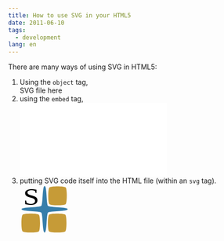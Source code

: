 ```yaml
---
title: How to use SVG in your HTML5
date: 2011-06-10
tags:
  - development
lang: en
---
```

<p>There are many ways of using SVG in HTML5:</p>
<ol>
<li>Using the <code>object</code> tag,</li>
<object data="simbolo.svg" type="image/svg+xml">SVG file here</object>
<li>using the <code>embed</code> tag,</li>
<embed src="simbolo.svg" type="image/svg+xml" />
<li>putting SVG code itself into the HTML file (within an <code>svg</code> tag).</li>
<svg
   xmlns:dc="http://purl.org/dc/elements/1.1/"
   xmlns:cc="http://creativecommons.org/ns#"
   xmlns:rdf="http://www.w3.org/1999/02/22-rdf-syntax-ns#"
   xmlns:svg="http://www.w3.org/2000/svg"
   xmlns="http://www.w3.org/2000/svg"
   version="1.1"
   width="100"
   height="100"
   id="svg3847">
  <defs
     id="defs3849" />
  <metadata
     id="metadata3852">
    <rdf:RDF>
      <cc:Work
         rdf:about="">
        <dc:format>image/svg+xml</dc:format>
        <dc:type
           rdf:resource="http://purl.org/dc/dcmitype/StillImage" />
        <dc:title></dc:title>
      </cc:Work>
    </rdf:RDF>
  </metadata>
  <g
     transform="translate(0,-952.36222)"
     id="layer1">
    <path
       d="m 351,4779.4397 c -5.75076,0 -4.05466,-43.7522 -8.12106,-47.8186 -4.0664,-4.0664 -47.81864,-2.3703 -47.81864,-8.1211 0,-5.7508 43.75224,-4.0547 47.81864,-8.1211 4.0664,-4.0664 2.3703,-47.8186 8.12106,-47.8186 5.75076,0 4.05466,43.7522 8.12106,47.8186 4.0664,4.0664 47.81864,2.3703 47.81864,8.1211 0,5.7508 -43.75224,4.0547 -47.81864,8.1211 -4.0664,4.0664 -2.3703,47.8186 -8.12106,47.8186 z"
       transform="matrix(0.84391057,0,0,0.84842505,-245.83381,-3005.2998)"
       id="path7918"
       style="fill:#005c94;fill-opacity:0.78160915;stroke:none" />
    <text
       x="5.9233532"
       y="1091.1494"
       transform="scale(1.0979263,0.91080795)"
       id="text2986"
       xml:space="preserve"
       style="font-size:53.83241653px;font-style:normal;font-weight:normal;line-height:125%;letter-spacing:0px;word-spacing:0px;fill:#000000;fill-opacity:1;stroke:none;font-family:Sans"><tspan
         x="5.9233532"
         y="1091.1494"
         id="tspan2988"
         style="font-style:normal;font-variant:normal;font-weight:normal;font-stretch:normal;font-family:cmr10;-inkscape-font-specification:cmr10">S</tspan></text>
    <path
       d="m 351,4779.4397 c -10.28439,0 -55.9397,-45.6553 -55.9397,-55.9397 0,-10.2844 45.65531,-55.9397 55.9397,-55.9397 10.28439,0 55.9397,45.6553 55.9397,55.9397 0,10.2844 -45.65531,55.9397 -55.9397,55.9397 z"
       transform="matrix(0.29795344,-0.30288468,0.29795344,0.30288468,-1489.994,-293.91048)"
       id="path7942-6"
       style="fill:#b88100;fill-opacity:0.78160915;stroke:none" />
    <path
       d="m 351,4779.4397 c -10.28439,0 -55.9397,-45.6553 -55.9397,-55.9397 0,-10.2844 45.65531,-55.9397 55.9397,-55.9397 10.28439,0 55.9397,45.6553 55.9397,55.9397 0,10.2844 -45.65531,55.9397 -55.9397,55.9397 z"
       transform="matrix(0.29795344,-0.30288468,0.29795344,0.30288468,-1435.9508,-293.97187)"
       id="path7942-6-2"
       style="fill:#b88100;fill-opacity:0.78160915;stroke:none" />
    <path
       d="m 351,4779.4397 c -10.28439,0 -55.9397,-45.6553 -55.9397,-55.9397 0,-10.2844 45.65531,-55.9397 55.9397,-55.9397 10.28439,0 55.9397,45.6553 55.9397,55.9397 0,10.2844 -45.65531,55.9397 -55.9397,55.9397 z"
       transform="matrix(0.29795344,-0.30288468,0.29795344,0.30288468,-1435.1932,-349.53025)"
       id="path7942-6-2-8"
       style="fill:#b88100;fill-opacity:0.78160915;stroke:none" />
  </g>
</svg>
</ol>
